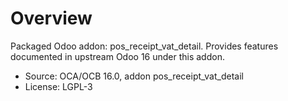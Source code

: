 # Overview

Packaged Odoo addon: pos_receipt_vat_detail. Provides features documented in upstream Odoo 16 under this addon.

- Source: OCA/OCB 16.0, addon pos_receipt_vat_detail
- License: LGPL-3
